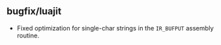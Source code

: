 ## bugfix/luajit

* Fixed optimization for single-char strings in the `IR_BUFPUT` assembly routine.
